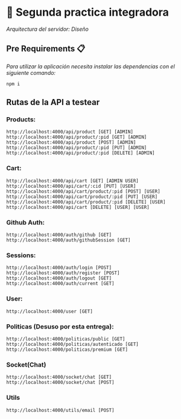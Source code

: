# 👋 Segunda practica integradora
_Arquitectura del servidor: Diseño_

## Pre Requirements 📋

_Para utilizar la aplicación necesita instalar las dependencias con el siguiente comando:_
```
npm i
```
## Rutas de la API a testear

### Products: 
```
http://localhost:4000/api/product [GET] [ADMIN]
http://localhost:4000/api/product/:pid [GET] [ADMIN]
http://localhost:4000/api/product [POST] [ADMIN]
http://localhost:4000/api/product/:pid [PUT] [ADMIN]
http://localhost:4000/api/product/:pid [DELETE] [ADMIN]
```
### Cart:
```
http://localhost:4000/api/cart [GET] [ADMIN USER]
http://localhost:4000/api/cart/:cid [PUT] [USER]
http://localhost:4000/api/cart/product/:pid [POST] [USER]
http://localhost:4000/api/cart/product/:pid [PUT] [USER]
http://localhost:4000/api/cart/product/:pid [DELETE] [USER]
http://localhost:4000/api/cart [DELETE] [USER] [USER]

```
### Github Auth:
```
http://localhost:4000/auth/github [GET]
http://localhost:4000/auth/githubSession [GET]
```
### Sessions:
```
http://localhost:4000/auth/login [POST]
http://localhost:4000/auth/register [POST]
http://localhost:4000/auth/logout [GET]
http://localhost:4000/auth/current [GET] 
```
### User:
```
http://localhost:4000/user [GET]
```
### Politicas (Desuso por esta entrega):
```
http://localhost:4000/politicas/public [GET]
http://localhost:4000/politicas/autenticado [GET]
http://localhost:4000/politicas/premium [GET]
```
### Socket(Chat)
```
http://localhost:4000/socket/chat [GET]
http://localhost:4000/socket/chat [POST]
```

### Utils
```
http://localhost:4000/utils/email [POST]
```
